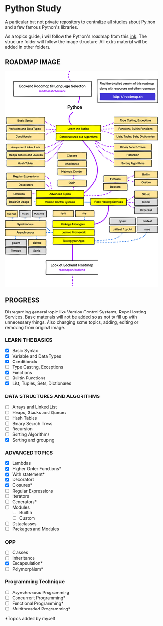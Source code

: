 # Python Study

A particular but not private repository to centralize all studies about Python and a few famous Python's libraries.

As a topics guide, i will follow the Python's roadmap from this [link](https://roadmap.sh/python). The structure folder will follow the image structure. All extra material will be added in other folders.

## ROADMAP IMAGE

![Python's roadmap image](https://github.com/RomeroGabriel/python-study/blob/main/python-roadmap.png "Python's roadmap image")

## PROGRESS

Disregarding general topic like Version Control Systems, Repo Hosting Services. Basic materials will not be added so as not to fill up with unnecessary things. Also changing some topics, adding, editing or removing from original image.

### LEARN THE BASICS

- [X] Basic Syntax
- [X] Variable and Data Types
- [X] Conditionals
- [ ] Type Casting, Exceptions
- [X] Functions
- [ ] Builtin Functions
- [X] List, Tuples, Sets, Dictionares

### DATA STRUCTURES AND ALGORITHMS

- [ ] Arrays and Linked List
- [ ] Heaps, Stacks and Queues
- [ ] Hash Tables
- [ ] Binary Search Tress
- [ ] Recursion
- [ ] Sorting Algorithms
- [X] Sorting and grouping

### ADVANCED TOPICS

- [X] Lambdas
- [X] Higher Order Functions*
- [X] With statement*
- [X] Decorators
- [X] Closures*
- [ ] Regular Expressions
- [ ] Iterators
- [ ] Generators*
- [ ] Modules
  - [ ] Builtin
  - [ ] Custom
- [ ] Dataclasses
- [ ] Packages and Modules

### OPP

- [ ] Classes
- [ ] Inheritance
- [X] Encapsulation*
- [ ] Polymorphism*

### Programming Technique

- [ ] Asynchronous Programming
- [ ] Concurrent Programming*
- [ ] Functional Programming*
- [ ] Multithreaded Programming*

*Topics added by myself

